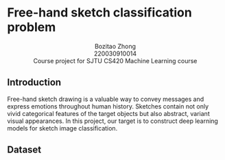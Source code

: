 # Free-hand sketch classification problem

<center>Bozitao Zhong<br>220030910014</center>

<center>Course project for SJTU CS420 Machine Learning course</center>

## Introduction

Free-hand sketch drawing is a valuable way to convey messages and express emotions throughout human history. Sketches contain not only vivid categorical features of the target objects but also abstract, variant visual appearances. In this project, our target is to construct deep learning models for sketch image classification.



## Dataset

